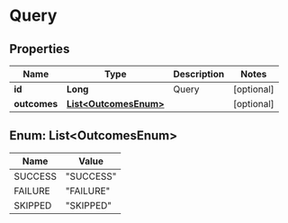 

# Query


## Properties

| Name | Type | Description | Notes |
|------------ | ------------- | ------------- | -------------|
|**id** | **Long** | Query |  [optional] |
|**outcomes** | [**List&lt;OutcomesEnum&gt;**](#List&lt;OutcomesEnum&gt;) |  |  [optional] |



## Enum: List&lt;OutcomesEnum&gt;

| Name | Value |
|---- | -----|
| SUCCESS | &quot;SUCCESS&quot; |
| FAILURE | &quot;FAILURE&quot; |
| SKIPPED | &quot;SKIPPED&quot; |



